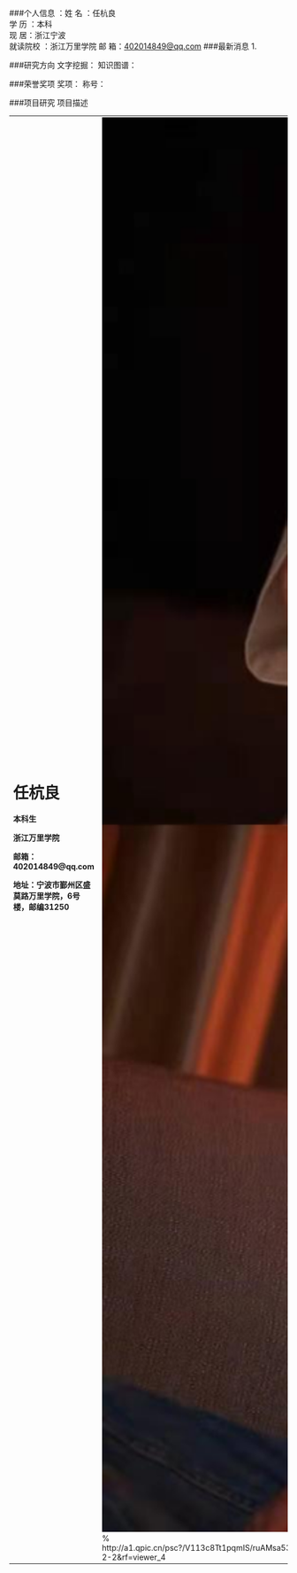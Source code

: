 ###个人信息   ：姓    名	：任杭良     
               学    历	：本科                                                                                     
               现   居：浙江宁波       	    
            	 就读院校	：浙江万里学院
               邮  箱：402014849@qq.com
###最新消息
1.


###研究方向
文字挖掘：
知识图谱：


###荣誉奖项
奖项：
称号：



###项目研究
项目描述

<table border="0">
  <tr>
    <td width="75%">
      <h1>任杭良</h1>
      <p><b>本科生</b></p>
      <p><b>浙江万里学院</b></p>
      <p><b>邮箱：402014849@qq.com</b></p>
      <p><b>地址：宁波市鄞州区盛莫路万里学院，6号楼，邮编31250</b></p>
    </td>
    <td width="25%">
      <img src="/tansongyun.jpg" width="100%">      % http://a1.qpic.cn/psc?/V113c8Tt1pqmIS/ruAMsa53pVQWN7FLK88i5nqXXx8bqOy34RHata7CHheQxznQMgq1ZQAsh.SmNySmgwmrVamwdwz1ED3CuelJ4p75LWA3B37qYaDL97JpKko!/b&ek=1&kp=1&pt=0&bo=OASgBTgEoAUBGT4!&tl=3&vuin=2759468269&tm=1606478400&sce=60-2-2&rf=viewer_4
    </td>
  </tr>
</table>


               
